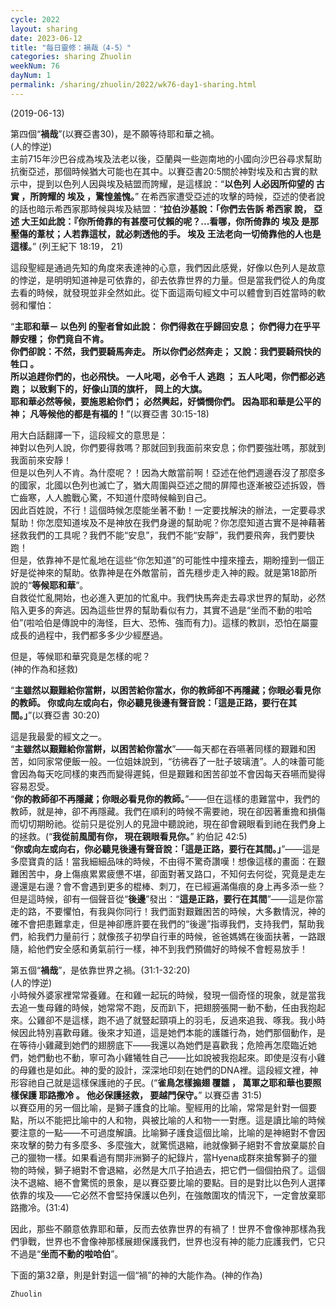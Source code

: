 ```yaml
---
cycle: 2022
layout: sharing
date: 2023-06-12
title: "每日靈修：禍哉（4-5）"
categories: sharing Zhuolin
weekNum: 76
dayNum: 1
permalink: /sharing/zhuolin/2022/wk76-day1-sharing.html
--- 
```

(2019-06-13)

第四個“**禍哉**”(以賽亞書30)，是不願等待耶和華之禍。    
(人的悖逆)    
主前715年沙巴谷成為埃及法老以後，亞蘭與一些迦南地的小國向沙巴谷尋求幫助抗衡亞述，那個時候猶大可能也在其中。以賽亞書20:5關於神對埃及和古實的默示中，提到以色列人因與埃及結盟而誇耀，是這樣說：“**以色列 人必因所仰望的 古實 ，所誇耀的 埃及 ，驚惶羞愧。**” 在希西家遭受亞述的攻擊的時候，亞述的使者說的話也暗示希西家那時候與埃及結盟：“**拉伯沙基說：「你們去告訴 希西家 說， 亞述 大王如此說：『你所倚靠的有甚麼可仗賴的呢？...看哪，你所倚靠的 埃及 是那壓傷的葦杖；人若靠這杖，就必刺透他的手。 埃及 王法老向一切倚靠他的人也是這樣。**” (列王紀下 18:19， 21)  

這段聖經是通過先知的角度來表達神的心意，我們因此感覺，好像以色列人是故意的悖逆，是明明知道神是可依靠的，卻去依靠世界的力量。但是當我們從人的角度去看的時候，就發現並非全然如此。從下面這兩句經文中可以體會到百姓當時的軟弱和懼怕：  

“**主耶和華－ 以色列 的聖者曾如此說： 你們得救在乎歸回安息； 你們得力在乎平靜安穩； 你們竟自不肯。     
你們卻說：不然，我們要騎馬奔走。 所以你們必然奔走； 又說：我們要騎飛快的 牲口 。     
所以追趕你們的，也必飛快。 一人叱喝，必令千人 逃跑 ； 五人叱喝，你們都必逃跑； 以致剩下的，好像山頂的旗杆， 岡上的大旗。     
耶和華必然等候，要施恩給你們； 必然興起，好憐憫你們。 因為耶和華是公平的神； 凡等候他的都是有福的！**”(以賽亞書 30:15-18)  

用大白話翻譯一下，這段經文的意思是：    
神對以色列人說，你們要得救嗎？那就回到我面前來安息；你們要強壯嗎，那就到我面前來安靜！    
但是以色列人不肯。為什麼呢？！因為大敵當前啊！亞述在他們週邊吞沒了那麼多的國家，北國以色列也滅亡了，猶大周圍與亞述之間的屏障也逐漸被亞述拆毀，唇亡齒寒，人人膽戰心驚，不知道什麼時候輪到自己。    
因此百姓說，不行！這個時候怎麼能坐著不動！一定要找解決的辦法，一定要尋求幫助！你怎麼知道埃及不是神放在我們身邊的幫助呢？你怎麼知道古實不是神藉著拯救我們的工具呢？我們不能“安息”，我們不能“安靜”，我們要飛奔，我們要快跑！    
但是，依靠神不是忙亂地在這些“你怎知道”的可能性中撞來撞去，期盼撞到一個正好是從神來的幫助。依靠神是在外敵當前，首先穩步走入神的殿。就是第18節所說的“**等候耶和華**”。    
自救從忙亂開始，也必進入更加的忙亂中。我們快馬奔走去尋求世界的幫助，必然陷入更多的奔逃。因為這些世界的幫助看似有力，其實不過是“坐而不動的啦哈伯”(啦哈伯是傳說中的海怪，巨大、恐怖、強而有力)。這樣的教訓，恐怕在屬靈成長的過程中，我們都多多少少經歷過。  

但是，等候耶和華究竟是怎樣的呢？    
(神的作為和拯救)  

“**主雖然以艱難給你當餅，以困苦給你當水，你的教師卻不再隱藏；你眼必看見你的教師。 你或向左或向右，你必聽見後邊有聲音說：「這是正路，要行在其間。」**”(以賽亞書 30:20)  

這是我最愛的經文之一。    
“**主雖然以艱難給你當餅，以困苦給你當水**”——每天都在吞嚥著同樣的艱難和困苦，如同家常便飯一般。一位姐妹說到，“彷彿吞了一肚子玻璃渣”。人的味蕾可能會因為每天吃同樣的東西而變得遲鈍，但是艱難和困苦卻並不會因每天吞嚥而變得容易忍受。    
“**你的教師卻不再隱藏；你眼必看見你的教師。**”——但在這樣的患難當中，我們的教師，就是神，卻不再隱藏。我們在順利的時候不需要祂，現在卻因著重擔和損傷而切切期盼祂。從前只是從別人的見證中聽說祂，現在卻會親眼看到祂在我們身上的拯救。(“**我從前風聞有你， 現在親眼看見你。**” 約伯記 42:5)    
“**你或向左或向右，你必聽見後邊有聲音說：「這是正路，要行在其間。」**”——這是多麼寶貴的話！當我細細品味的時候，不由得不驚奇讚嘆！想像這樣的畫面：在艱難困苦中，身上傷痕累累疲憊不堪，卻面對著叉路口，不知何去何從，究竟是走左邊還是右邊？會不會遇到更多的棍棒、刺刀，在已經遍滿傷痕的身上再多添一些？但是這時候，卻有一個聲音從“**後邊**”發出：“**這是正路，要行在其間**”——這是你當走的路，不要懼怕，有我與你同行！我們面對艱難困苦的時候，大多數情況，神的確不會把患難拿走，但是神卻應許要在我們的“後邊”指導我們，支持我們，幫助我們，給我們力量前行；就像孩子初學自行車的時候，爸爸媽媽在後面扶著，一路跟隨，給他們安全感和勇氣前行一樣，神不到我們預備好的時候不會輕易放手！  

第五個“**禍哉**”，是依靠世界之禍。(31:1-32:20)    
(人的悖逆)    
小時候外婆家裡常常養雞。在和雞一起玩的時候，發現一個奇怪的現象，就是當我去追一隻母雞的時候，她常常不跑，反而趴下，把翅膀張開一動不動，任由我抱起來。公雞卻不是這樣，跑不過了就豎起頸項上的羽毛，反過來追我、啄我。我小時候因此特別喜歡母雞。後來才知道，這是她們本能的護雛行為，她們那個動作，是在等待小雞藏到她們的翅膀底下——我還以為她們是喜歡我；危險再怎麼臨近她們，她們動也不動，寧可為小雞犧牲自己——比如說被我抱起來。即使是沒有小雞的母雞也是如此。神的愛的設計，深深地印刻在她們的DNA裡。這段經文裡，神形容祂自己就是這樣保護祂的子民。(“**雀鳥怎樣搧翅 覆雛 ， 萬軍之耶和華也要照樣保護 耶路撒冷 。 他必保護拯救， 要越門保守。**” 以賽亞書 31:5)    
以賽亞用的另一個比喻，是獅子護食的比喻。聖經用的比喻，常常是針對一個要點，所以不能把比喻中的人和物，與被比喻的人和物一一對應。這是讀比喻的時候要注意的一點——不可過度解讀。比喻獅子護食這個比喻，比喻的是神絕對不會因來攻擊的勢力有多麼多、多麼強大，就驚慌退縮，祂就像獅子絕對不會放棄屬於自己的獵物一樣。如果看過有關非洲獅子的紀錄片，當Hyena成群來搶奪獅子的獵物的時候，獅子絕對不會退縮，必然是大爪子拍過去，把它們一個個拍飛了。這個決不退縮、絕不會驚慌的景象，是以賽亞要比喻的要點。目的是對比以色列人選擇依靠的埃及——它必然不會堅持保護以色列，在強敵圍攻的情況下，一定會放棄耶路撒冷。(31:4)  

因此，那些不願意依靠耶和華，反而去依靠世界的有禍了！世界不會像神那樣為我們爭戰，世界也不會像神那樣展翅保護我們，世界也沒有神的能力庇護我們，它只不過是“**坐而不動的啦哈伯**”。  

下面的第32章，則是針對這一個“禍”的神的大能作為。(神的作為)  

`Zhuolin`  
